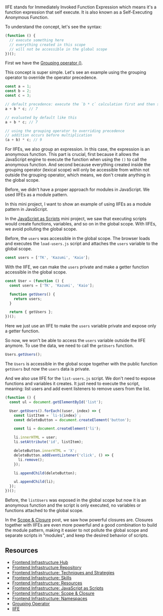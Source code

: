 IIFE stands for Immediately Invoked Function Expression which means it's a function expression that self execute. It is also known as a Self-Executing Anonymous Function.

To understand the concept, let's see the syntax:

```javascript
(function () {
  // execute something here
  // everything created in this scope
  // will not be accessible in the global scope
})();
```

First we have the [Grouping operator ()](https://developer.mozilla.org/en-US/docs/Web/JavaScript/Reference/Operators/Grouping).

This concept is super simple. Let's see an example using the grouping operator to override the operator precedence.

```javascript
const a = 1;
const b = 2;
const c = 3;

// default precedence: execute the `b * c` calculation first and then sum to `a`
a + b * c; // 7

// evaluated by default like this
a + b * c; // 7

// using the grouping operator to overriding precedence
// addition occurs before multiplication
(a + b) * c; // 9
```

For IIFEs, we also group an expression. In this case, the expression is an anonymous function. This part is crucial, first because it allows the JavaScript engine to execute the function when using the `()` to call the anonymous function. And second because everything created inside the grouping operator (lexical scope) will only be accessible from within not outside the grouping operator, which means, we don't create anything in the global scope.

Before, we didn't have a proper approach for modules in JavaScript. We used IIFEs as a module pattern.

In this mini project, I want to show an example of using IIFEs as a module pattern in JavaScript.

In the [JavaScript as Scripts](/series/frontend-infrastructure/javascript-as-scripts) mini project, we saw that executing scripts would create functions, variables, and so on in the global scope. With IIFEs, we avoid polluting the global scope.

Before, the `users` was accessible in the global scope. The browser loads and executes the `load-users.js` script and attaches the `users` variable to the global scope.

```javascript
const users = ['TK', 'Kazumi', 'Kaio'];
```

With the IIFE, we can make the `users` private and make a getter function accessible in the global scope.

```javascript
const User = (function () {
  const users = ['TK', 'Kazumi', 'Kaio'];

  function getUsers() {
    return users;
  }

  return { getUsers };
})();
```

Here we just use an IIFE to make the `users` variable private and expose only a getter function.

So now, we won't be able to access the `users` variable outside the IIFE anymore. To use the data, we need to call the `getUsers` function.

```javascript
Users.getUsers();
```

The `Users` is accessible in the global scope together with the public function `getUsers` but now the `users` data is private.

And we also use IIFE for the `list-users.js` script. We don't need to expose functions and variables it creates. It just need to execute the script, meaning: list users and add event listeners to remove users from the list.

```javascript
(function () {
  const ul = document.getElementById('list');

  User.getUsers().forEach((user, index) => {
    const listItem = `li-${index}`;
    const deleteButton = document.createElement('button');

    const li = document.createElement('li');

    li.innerHTML = user;
    li.setAttribute('id', listItem);

    deleteButton.innerHTML = 'X';
    deleteButton.addEventListener('click', () => {
      li.remove();
    });

    li.appendChild(deleteButton);

    ul.appendChild(li);
  });
})();
```

Before, the `listUsers` was exposed in the global scope but now it is an anonymous function and the script is only executed, no variables or functions attached to the global scope.

In the [Scope & Closure](/series/frontend-infrastructure/scope-and-closure) post, we saw how powerful closures are. Closures together with IIFEs are even more powerful and a good combination to build the module pattern, making it easier to not pollute the global scope and separate scripts in "modules", and keep the desired behavior of scripts.

## Resources

- [Frontend Infrastructure Hub](/frontend-infrastructure)
- [Frontend Infrastructure Repository](https://github.com/imteekay/frontend-infrastructure)
- [Frontend Infrastructure: Techniques and Strategies](/series/frontend-infrastructure/techniques-and-strategies)
- [Frontend Infrastructure: Skills](/series/frontend-infrastructure/skills)
- [Frontend Infrastructure: Resources](/series/frontend-infrastructure/resources)
- [Frontend Infrastructure: JavaScript as Scripts](/series/frontend-infrastructure/javascript-as-scripts)
- [Frontend Infrastructure: Scope & Closure](/series/frontend-infrastructure/scope-and-closure)
- [Frontend Infrastructure: Namespaces](/series/frontend-infrastructure/namespaces)
- [Grouping Operator](https://developer.mozilla.org/en-US/docs/Web/JavaScript/Reference/Operators/Grouping#using_the_grouping_operator)
- [IIFE](https://developer.mozilla.org/en-US/docs/Glossary/IIFE)
